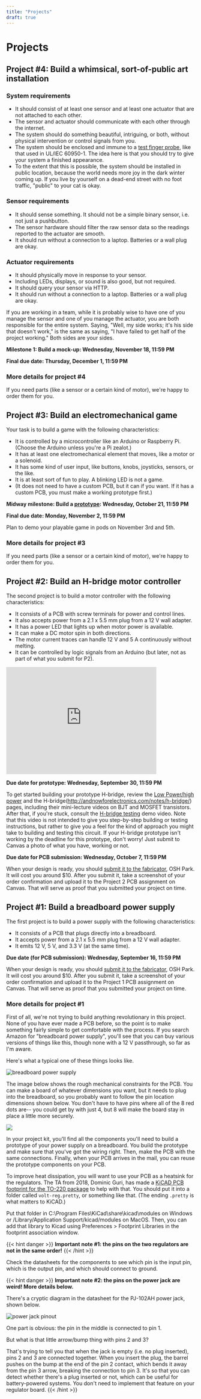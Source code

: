 ```yaml
---
title: "Projects"
draft: true
---
```

# Projects

## Project #4: Build a whimsical, sort-of-public art installation

### System requirements

* It should consist of at least one sensor and at least one actuator that are not attached to each other.
* The sensor and actuator should communicate with each other through the internet.
* The system should do something beautiful, intriguing, or both, without physical intervention or control signals from you.
* The system should be enclosed and immune to a [test finger probe](https://www.amazon.com/Articulated-Finger-accessibility-electrical-standards/dp/B0716YYXN2), like that used in UL/IEC 60950-1. The idea here is that you should try to give your system a finished appearance.
* To the extent that this is possible, the system should be installed in public location, because the world needs more joy in the dark winter coming up. If you live by yourself on a dead-end street with no foot traffic, "public" to your cat is okay.

### Sensor requirements

* It should sense something. It should not be a simple binary sensor, i.e. not just a pushbutton.
* The sensor hardware should filter the raw sensor data so the readings reported to the actuator are smooth.
* It should run without a connection to a laptop. Batteries or a wall plug are okay.

### Actuator requirements

* It should physically move in response to your sensor.
* Including LEDs, displays, or sound is also good, but not required.
* It should query your sensor via HTTP.
* It should run without a connection to a laptop. Batteries or a wall plug are okay.

If you are working in a team, while it is probably wise to have one of you manage the sensor and one of you manage the actuator, you are both responsible for the entire system. Saying, "Well, my side works; it's his side that doesn't work," is the same as saying, "I have failed to get half of the project working." Both sides are your sides.

**Milestone 1: Build a mock-up: Wednesday, November 18, 11:59 PM**

**Final due date: Thursday, December 1, 11:59 PM**

### More details for project #4

If you need parts (like a sensor or a certain kind of motor), we're happy to order them for you.

## Project #3: Build an electromechanical game

Your task is to build a game with the following characteristics:

*   It is controlled by a microcontroller like an Arduino or Raspberry Pi. (Choose the Arduino unless you're a Pi zealot.)
*   It has at least one electromechanical element that moves, like a motor or a solenoid.
*   It has some kind of user input, like buttons, knobs, joysticks, sensors, or the like.
*   It is at least sort of fun to play. A blinking LED is not a game.
*   (It does not need to have a custom PCB, but it can if you want. If it has a custom PCB, you must make a working prototype first.)

**Midway milestone: Build a [prototype](https://canvas.tufts.edu/courses/22096/assignments/107781): Wednesday, October 21, 11:59 PM**

**Final due date: Monday, November 2, 11:59 PM**

Plan to demo your playable game in pods on November 3rd and 5th.

### More details for project #3

If you need parts (like a sensor or a certain kind of motor), we're happy to order them for you.

## Project #2: Build an H-bridge motor controller

The second project is to build a motor controller with the following characteristics:

*   It consists of a PCB with screw terminals for power and control lines.
*   It also accepts power from a 2.1 x 5.5 mm plug from a 12 V wall adapter.
*   It has a power LED that lights up when motor power is available.
*   It can make a DC motor spin in both directions.
*   The motor current traces can handle 12 V and 5 A continuously without melting.
*   It can be controlled by logic signals from an Arduino (but later, not as part of what you submit for P2).  


<iframe id="kaltura_player" src="https://cdnapisec.kaltura.com/p/1813261/sp/181326100/embedIframeJs/uiconf_id/26203331/partner_id/1813261?iframeembed=true&playerId=kaltura_player&entry_id=1_708qmkve&flashvars[streamerType]=auto&amp;flashvars[localizationCode]=en&amp;flashvars[leadWithHTML5]=true&amp;flashvars[sideBarContainer.plugin]=true&amp;flashvars[sideBarContainer.position]=left&amp;flashvars[sideBarContainer.clickToClose]=true&amp;flashvars[chapters.plugin]=true&amp;flashvars[chapters.layout]=vertical&amp;flashvars[chapters.thumbnailRotator]=false&amp;flashvars[streamSelector.plugin]=true&amp;flashvars[EmbedPlayer.SpinnerTarget]=videoHolder&amp;flashvars[dualScreen.plugin]=true&amp;flashvars[Kaltura.addCrossoriginToIframe]=true&amp;&wid=1_mtijm1x6" width="400" height="285" allowfullscreen webkitallowfullscreen mozAllowFullScreen allow="autoplay *; fullscreen *; encrypted-media *" sandbox="allow-forms allow-same-origin allow-scripts allow-top-navigation allow-pointer-lock allow-popups allow-modals allow-orientation-lock allow-popups-to-escape-sandbox allow-presentation allow-top-navigation-by-user-activation" frameborder="0" title="Kaltura Player"></iframe>  



**Due date for prototype: Wednesday, September 30, 11:59 PM**

To get started building your prototype H-bridge, review the [Low Power/high power](http://andnowforelectronics.com/notes/low-power-high-power/) and the H-bridge(http://andnowforelectronics.com/notes/h-bridge/) pages, including their mini-lecture videos on BJT and MOSFET transistors. After that, if you're stuck, consult the [H-bridge testing](http://andnowforelectronics.com/notes/demo-videos/) demo video.  Note that this video is not intended to give you step-by-step building or testing instructions, but rather to give you a feel for the kind of approach you might take to building and testing this circuit. If your H-bridge prototype isn't working by the deadline for this prototype, don't worry!  Just submit to Canvas a photo of what you have, working or not.  

**Due date for PCB submission: Wednesday, October 7, 11:59 PM**

When your design is ready, you should [submit it to the fabricator](https://oshpark.com/), OSH Park. It will cost you around $10\. After you submit it, take a screenshot of your order confirmation and upload it to the Project 2 PCB assignment on Canvas. That will serve as proof that you submitted your project on time.

## Project #1: Build a breadboard power supply

The first project is to build a power supply with the following characteristics:

*   It consists of a PCB that plugs directly into a breadboard.
*   It accepts power from a 2.1 x 5.5 mm plug from a 12 V wall adapter.
*   It emits 12 V, 5 V, and 3.3 V (at the same time).

**Due date (for PCB submission): Wednesday, September 16, 11:59 PM**

When your design is ready, you should [submit it to the fabricator](https://oshpark.com/), OSH Park. It will cost you around $10\. After you submit it, take a screenshot of your order confirmation and upload it to the Project 1 PCB assignment on Canvas. That will serve as proof that you submitted your project on time.

### More details for project #1

First of all, we're not trying to build anything revolutionary in this project. None of you have ever made a PCB before, so the point is to make something fairly simple to get comfortable with the process. If you search Amazon for "breadboard power supply", you'll see that you can buy various versions of things like this, though none with a 12 V passthrough, so far as I'm aware.

Here's what a typical one of these things looks like.

![breadboard power supply](/img/breadboard-power-supply-from-amazon.jpg)

The image below shows the rough mechanical constraints for the PCB. You can make a board of whatever dimensions you want, but it needs to plug into the breadboard, so you probably want to follow the pin location dimensions shown below. You don't have to have pins where all of the 8 red dots are-- you could get by with just 4, but 8 will make the board stay in place a little more securely.

![](/img/breadboard-supply-mechanical-design.png)

In your project kit, you'll find all the components you'll need to build a prototype of your power supply on a breadboard. You build the prototype and make sure that you've got the wiring right. Then, make the PCB with the same connections. Finally, when your PCB arrives in the mail, you can reuse the prototype components on your PCB.

To improve heat dissipation, you will want to use your PCB as a heatsink for the regulators. The TA from 2018, Dominic Guri, has made a [KiCAD PCB footprint for the TO-220 package](/to-220-horizontal-footprint.kicad_mod) to help with that. You should put it into a folder called `volt-reg.pretty`, or something like that. (The ending `.pretty` is what matters to KiCAD.)

Put that folder in C:\Program Files\KiCad\share\kicad\modules on Windows or /Library/Application Support/kicad/modules on MacOS. Then, you can add that library to Kicad using Preferences > Footprint Libraries in the footprint association window.

{{< hint danger >}}
**Important note #1: the pins on the two regulators are not in the same order!**
{{< /hint >}}

Check the datasheets for the components to see which pin is the input pin, which is the output pin, and which should connect to ground.

{{< hint danger >}}
**Important note #2: the pins on the power jack are weird! More details below.**

There's a cryptic diagram in the datasheet for the PJ-102AH power jack, shown below.

![power jack pinout](/img/power-jack-pinout.jpg)

One part is obvious: the pin in the middle is connected to pin 1.

But what is that little arrow/bump thing with pins 2 and 3?

That's trying to tell you that when the jack is empty (i.e. no plug inserted), pins 2 and 3 are connected together. When you insert the plug, the barrel pushes on the bump at the end of the pin 2 contact, which bends it away from the pin 3 arrow, breaking the connection to pin 3. It's so that you can detect whether there's a plug inserted or not, which can be useful for battery-powered systems. You don't need to implement that feature on your regulator board.
{{< /hint >}}
